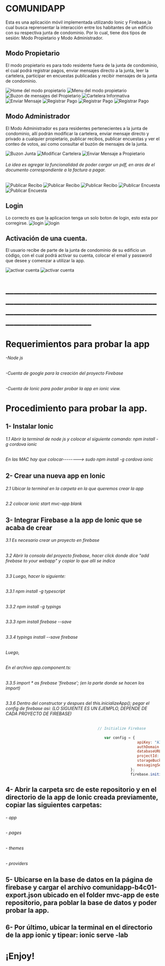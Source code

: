 # COMUNIDAPP

Esta es una aplicación móvil implementada utilizando Ionic y Firebase,la cual busca reprensentar la interacción entre los habitantes de un edificio con su respectiva junta de condominio. Por lo cual, tiene dos tipos de sesión: Modo Propietario y Modo Administrador. 

## Modo Propietario
El modo propietario es para todo residente fuera de la junta de condominio, el cual podrá registrar pagos, enviar mensajes directo a la junta, leer la cartelera, participar en encuestas publicadas y recibir mensajes de la junta de condominio.

![Home del modo propietario](https://adriana2828blog.files.wordpress.com/2017/07/2-home-modo-propietario.png) 
![Menu del modo propietario](https://adriana2828blog.files.wordpress.com/2017/07/1-menu-modo-propietario.png)
![Buzon de mensajes del Propietario](https://adriana2828blog.files.wordpress.com/2017/07/3-buzon.png)
![Cartelera Informativa](https://adriana2828blog.files.wordpress.com/2017/07/5-cartelera.png)
![Enviar Mensaje](https://adriana2828blog.files.wordpress.com/2017/07/4-enviar-mensaje.png)
![Registrar Pago](https://adriana2828blog.files.wordpress.com/2017/07/6-home-pagos.png)
![Registrar Pago](https://adriana2828blog.files.wordpress.com/2017/07/6-registrar-pago.png)
![Registrar Pago](https://adriana2828blog.files.wordpress.com/2017/07/7-historial-pagos.png)

## Modo Administrador

El Modo Administrador es para residentes pertenecientes a la junta de condominio, allí podrán modificar la cartelera, enviar mensaje directo y privado a cualquier propietario, publicar recibos, publicar encuestas y ver el conteo de votos, así como consultar el buzón de mensajes de la junta.

![Buzon Junta](https://adriana2828blog.files.wordpress.com/2017/07/8-buzon-junta-condominio.png)
![Modificar Cartelera](https://adriana2828blog.files.wordpress.com/2017/07/9-modificar-cartelera.png)
![Enviar Mensaje a Propietario](https://adriana2828blog.files.wordpress.com/2017/07/11-enviar-mensaje-a-propietario.png)
###### La idea es agregar la funcionalidad de poder cargar un pdf, en aras de el documento correspondiente a la factura a pagar.
![Publicar Recibo](https://adriana2828blog.files.wordpress.com/2017/07/10-publicar-recibo.png)
![Publicar Recibo](https://adriana2828blog.files.wordpress.com/2017/07/10-publicar-recibo-1.png)
![Publicar Recibo](https://adriana2828blog.files.wordpress.com/2017/07/10-publicar-recibo-2.png)
![Publicar Encuesta](https://adriana2828blog.files.wordpress.com/2017/07/13-consultar-encuesta.png)
![Publicar Encuesta](https://adriana2828blog.files.wordpress.com/2017/07/12-publicar-encuesta.png)

## Login

Lo correcto es que la aplicacion tenga un solo boton de login, esto esta por corregirse.
![login](https://adriana2828blog.files.wordpress.com/2017/07/0-login-page.png)
![login](https://adriana2828blog.files.wordpress.com/2017/07/olvide-contrasencc83a.png)

## Activación de una cuenta.

El usuario recibe de parte de la junta de condominio de su edificio un código, con el cual podrá activar su cuenta, colocar el email y password que desee y comenzar a utilizar la app.

![activar cuenta](https://adriana2828blog.files.wordpress.com/2017/07/activar-cuenta1.png)
![activar cuenta](https://adriana2828blog.files.wordpress.com/2017/07/activar-cuenta.png)

# ____________________________________________________________________________________________________________________________________
# Requerimientos para probar la app
###### -Node js
###### -Cuenta de google para la creación del proyecto Firebase
###### -Cuenta de Ionic para poder probar la app en ionic view.

# Procedimiento para probar la app.

## 1- Instalar Ionic
###### 1.1 Abrir la terminal de node js y colocar el siguiente comando: npm install -g cordova ionic
######                  En las MAC hay que colocar-------->        sudo npm install -g cordova ionic
## 2- Crear una nueva app en Ionic
###### 2.1 Ubicar la terminal en la carpeta en la que queremos crear la app
###### 2.2 colocar ionic start mvc-app blank
## 3- Integrar Firebase a la app de Ionic que se acaba de crear
###### 3.1 Es necesario crear un proyecto en firebase
###### 3.2 Abrir la consola del proyecto firebase, hacer click donde dice "add firebase to your webapp" y copiar lo que allí se indica
###### 3.3 Luego, hacer lo siguiente:

######                                      3.3.1 npm install -g typescript
######                                      3.3.2 npm install -g typings
######                                      3.3.3 npm install firebase --save
######                                      3.3.4 typings install --save firebase 

###### Luego,

###### En el archivo app.component.ts:
######                                     3.3.5 import * as firebase 'firebase'; (en la parte donde se hacen los import)
######                                     3.3.6 Dentro del constructor y despues del this.inicializeApp(); pegar el config de firebase asi: (LO SIGUIENTE ES UN EJEMPLO, DEPENDE DE CADA PROYECTO DE FIREBASE)

```javascript
                                          // Initialize Firebase
  
                                             var config = {
                                                            apiKey: "AIzaaD57Hk8PJRle8jRWM",
                                                            authDomain: "comunidapp.firebaseapp.com",    
                                                            databaseURL: "https://comunidapP.firebaseio.com",
                                                            projectId: "comunidapp",
                                                            storageBucket: "comunidapp.appspot.com",
                                                            messagingSenderId: "1036"
                                                         };
                                                         firebase.initializeApp(config);

```

## 4- Abrir la carpeta src de este repositorio y en el directorio de la app de Ionic creada previamente, copiar las siguientes carpetas: 
###### - app
###### - pages
###### - themes
###### - providers

## 5- Ubicarse en la base de datos en la página de firebase y cargar el archivo comunidapp-b4c01-export.json ubicado en el folder mvc-app de este repositorio, para poblar la base de datos y poder probar la app.

## 6- Por último, ubicar la terminal en el directorio de la app ionic y tipear: ionic serve -lab


#                                                       ¡Enjoy!
